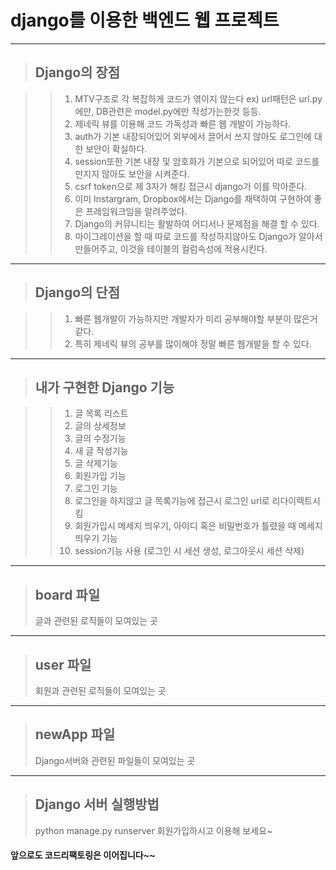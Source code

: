 # django를 이용한 백엔드 웹 프로젝트

---

> ## Django의 장점

>> 1.  MTV구조로 각 복잡하게 코드가 엮이지 않는다 ex) url패턴은 url.py에만, DB관련은 model.py에만 작성가는한것 등등.
>> 2.  제네릭 뷰를 이용해 코드 가독성과 빠른 웹 개발이 가능하다.
>> 3.  auth가 기본 내장되어있어 외부에서 끌어서 쓰지 않아도 로그인에 대한 보안이 확실하다.
>> 4.  session또한 기본 내장 및 암호화가 기본으로 되어있어 따로 코드를 만지지 않아도 보안을 시켜준다.
>> 5.  csrf token으로 제 3자가 해킹 접근시 django가 이를 막아준다.
>> 6.  이미 Instargram, Dropbox에서는 Django를 채택하여 구현하여 좋은 프레임워크임을 알려주었다.
>> 7.  Django의 커뮤니티는 활발하여 어디서나 문제점을 해결 할 수 있다.
>> 8.  마이그레이션을 할 때 따로 코드를 작성하지않아도 Django가 알아서 만들어주고, 이것을 테이블의 컬럼속성에 적용시킨다.

---

> ## Django의 단점

>> 1.  빠른 웹개발이 가능하지만 개발자가 미리 공부해야할 부분이 많은거같다.
>> 2.  특히 제네릭 뷰의 공부를 많이해야 정말 빠른 웹개발을 할 수 있다.

---

> ## 내가 구현한 Django 기능

>> 1.  글 목록 리스트
>> 2.  글의 상세정보
>> 3.  글의 수정기능
>> 4.  새 글 작성기능
>> 5.  글 삭제기능
>> 6.  회원가입 기능
>> 7.  로그인 기능
>> 8.  로그인을 하지않고 글 목록기능에 접근시 로그인 url로 리다이렉트시킴
>> 9.  회원가입시 메세지 띄우기, 아이디 혹은 비밀번호가 틀렸을 때 메세지 띄우기 기능
>> 10. session기능 사용 (로그인 시 세션 생성, 로그아웃시 세션 삭제)

---

> ## board 파일
>
> 글과 관련된 로직들이 모여있는 곳

---

> ## user 파일
>
> 회원과 관련된 로직들이 모여있는 곳

---

> ## newApp 파일
>
> Django서버와 관련된 파일들이 모여있는 곳

---

> ## Django 서버 실행방법
> python manage.py runserver
> 회원가입하시고 이용해 보세요~

#### 앞으로도 코드리팩토링은 이어집니다~~
